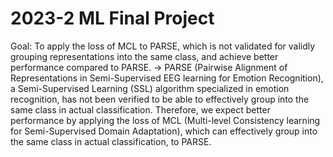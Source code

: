 # 2023-2 ML Final Project
Goal: To apply the loss of MCL to PARSE, which is not validated for validly grouping representations into the same class, and achieve better performance compared to PARSE.
→ PARSE (Pairwise Alignment of Representations in Semi-Supervised EEG learning for Emotion Recognition), a Semi-Supervised Learning (SSL) algorithm specialized in emotion recognition, has not been verified to be able to effectively group into the same class in actual classification. Therefore, we expect better performance by applying the loss of MCL (Multi-level Consistency learning for Semi-Supervised Domain Adaptation), which can effectively group into the same class in actual classification, to PARSE.
